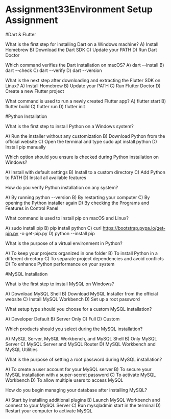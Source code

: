 # Assignment33Environment Setup Assignment
#Dart & Flutter

What is the first step for installing Dart on a Windows machine?
A) Install Homebrew B) Download the Dart SDK C) Update your PATH D) Run Dart Doctor

Which command verifies the Dart installation on macOS?
A) dart --install B) dart --check C) dart --verify D) dart --version

What is the next step after downloading and extracting the Flutter SDK on Linux?
A) Install Homebrew B) Update your PATH C) Run Flutter Doctor D) Create a new Flutter project

What command is used to run a newly created Flutter app?
A) flutter start B) flutter build C) flutter run D) flutter init

#Python Installation

What is the first step to install Python on a Windows system?

A) Run the installer without any customization B) Download Python from the official website C) Open the terminal and type sudo apt install python D) Install pip manually

Which option should you ensure is checked during Python installation on Windows?

A) Install with default settings B) Install to a custom directory C) Add Python to PATH D) Install all available features

How do you verify Python installation on any system?

A) By running python --version B) By restarting your computer C) By opening the Python installer again D) By checking the Programs and Features in Control Panel

What command is used to install pip on macOS and Linux?

A) sudo install pip B) pip install python C) curl https://bootstrap.pypa.io/get-pip.py -o get-pip.py D) python --install pip

What is the purpose of a virtual environment in Python?

A) To keep your projects organized in one folder B) To install Python in a different directory C) To separate project dependencies and avoid conflicts D) To enhance Python performance on your system

#MySQL Installation

What is the first step to install MySQL on Windows?

A) Download MySQL Shell B) Download MySQL Installer from the official website C) Install MySQL Workbench D) Set up a root password

What setup type should you choose for a custom MySQL installation?

A) Developer Default B) Server Only C) Full D) Custom

Which products should you select during the MySQL installation?

A) MySQL Server, MySQL Workbench, and MySQL Shell B) Only MySQL Server C) MySQL Server and MySQL Router D) MySQL Workbench and MySQL Utilities

What is the purpose of setting a root password during MySQL installation?

A) To create a user account for your MySQL server B) To secure your MySQL installation with a super-secret password C) To activate MySQL Workbench D) To allow multiple users to access MySQL

How do you begin managing your database after installing MySQL?

A) Start by installing additional plugins B) Launch MySQL Workbench and connect to your MySQL Server C) Run mysqladmin start in the terminal D) Restart your computer to activate MySQL
